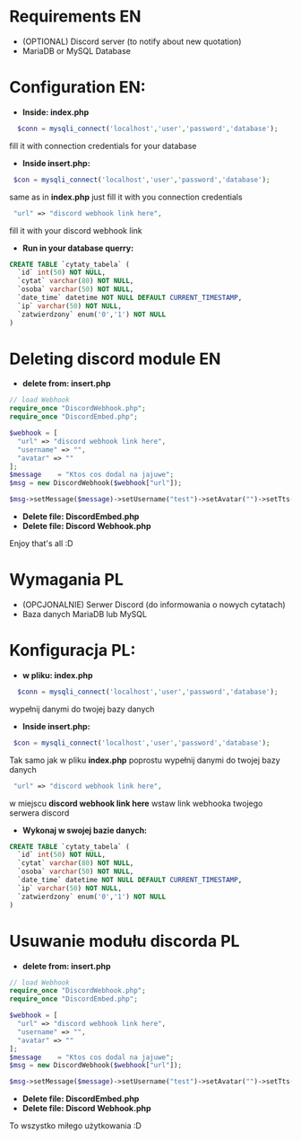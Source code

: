 

# Requirements EN

  - (OPTIONAL) Discord server (to notify about new quotation)
  - MariaDB or MySQL Database


# Configuration EN:

  - <b>Inside: index.php</b>
  ```php
    $conn = mysqli_connect('localhost','user','password','database');
  ````
  fill it with connection credentials for your database

  - <b>Inside insert.php:</b>
  ```php
   $con = mysqli_connect('localhost','user','password','database');
  ````
  same as in <b>index.php</b> just fill it with you connection credentials

  ```php
   "url" => "discord webhook link here",
  ````
  fill it with your discord webhook link

  - <b>Run in your database querry:</b>

  ```sql
  CREATE TABLE `cytaty_tabela` (
    `id` int(50) NOT NULL,
    `cytat` varchar(80) NOT NULL,
    `osoba` varchar(50) NOT NULL,
    `date_time` datetime NOT NULL DEFAULT CURRENT_TIMESTAMP,
    `ip` varchar(50) NOT NULL,
    `zatwierdzony` enum('0','1') NOT NULL
  )
  ````

# Deleting discord module EN

  - <b>delete from: insert.php</b>

  ```php
  // load Webhook
  require_once "DiscordWebhook.php";
  require_once "DiscordEmbed.php";

  $webhook = [
    "url" => "discord webhook link here",
    "username" => "",
    "avatar" => ""
  ];
  $message    = "Ktos cos dodal na jajuwe";
  $msg = new DiscordWebhook($webhook["url"]);

  $msg->setMessage($message)->setUsername("test")->setAvatar("")->setTts("")->send();
  ````
  - <b>Delete file: DiscordEmbed.php</b>
  - <b>Delete file: Discord Webhook.php</b>

Enjoy that's all :D

# Wymagania PL

  - (OPCJONALNIE) Serwer Discord (do informowania o nowych cytatach)
  - Baza danych MariaDB lub MySQL


# Konfiguracja PL:

  - <b>w pliku: index.php</b>
  ```php
    $conn = mysqli_connect('localhost','user','password','database');
  ````
  wypełnij danymi do twojej bazy danych

  - <b>Inside insert.php:</b>
  ```php
   $con = mysqli_connect('localhost','user','password','database');
  ````
  Tak samo jak w pliku <b>index.php</b> poprostu wypełnij danymi do twojej bazy danych

  ```php
   "url" => "discord webhook link here",
  ````
  w miejscu <b>discord webhook link here</b> wstaw link webhooka twojego serwera discord

  - <b>Wykonaj w swojej bazie danych:</b>

  ```sql
  CREATE TABLE `cytaty_tabela` (
    `id` int(50) NOT NULL,
    `cytat` varchar(80) NOT NULL,
    `osoba` varchar(50) NOT NULL,
    `date_time` datetime NOT NULL DEFAULT CURRENT_TIMESTAMP,
    `ip` varchar(50) NOT NULL,
    `zatwierdzony` enum('0','1') NOT NULL
  )
  ````





# Usuwanie modułu discorda PL

  - <b>delete from: insert.php</b>

  ```php
  // load Webhook
  require_once "DiscordWebhook.php";
  require_once "DiscordEmbed.php";

  $webhook = [
    "url" => "discord webhook link here",
    "username" => "",
    "avatar" => ""
  ];
  $message    = "Ktos cos dodal na jajuwe";
  $msg = new DiscordWebhook($webhook["url"]);

  $msg->setMessage($message)->setUsername("test")->setAvatar("")->setTts("")->send();
  ````
  - <b>Delete file: DiscordEmbed.php</b>
  - <b>Delete file: Discord Webhook.php</b>

To wszystko miłego użytkowania :D
